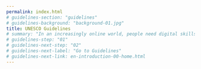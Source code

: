 ```yaml
---
permalink: index.html
# guidelines-section: "guidelines"
# guidelines-background: "background-01.jpg"
title: UNESCO Guidelines
# summary: "In an increasingly online world, people need digital skills and literacy to work, live, learn and communicate productively. Without these skills, people face marginalisation not only in the physical world but in digital realms as well. Fortunately, digital exclusion is increasingly avoidable."
# guidelines-step: "01"
# guidelines-next-step: "02"
# guidelines-next-label: "Go to Guidelines"
# guidelines-next-link: en-introduction-00-home.html
---
```


<script>
	window.location.href = "en-introduction-00-home.html";
</script>
<!-- Scegli una versione:

[ENGLISH](en-introduction-00-home.html)
[ITALIANO](it-introduction-00-home.html) -->